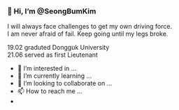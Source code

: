 ### 👋 Hi, I’m @SeongBumKim


I will always face challenges to get my own driving force.<br> 
I am never afraid of fail. Keep going until my legs broke.


19.02 graduted Dongguk University<br>
21.06 served as first Lieutenant

- 👀 I’m interested in ...
- 🌱 I’m currently learning ...
- 💞️ I’m looking to collaborate on ...
- 📫 How to reach me ...
-

<!---
SeongBumKim/SeongBumKim is a ✨ special ✨ repository because its `README.md` (this file) appears on your GitHub profile.
You can click the Preview link to take a look at your changes.
--->

